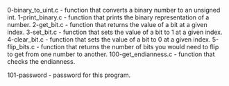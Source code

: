 0-binary_to_uint.c - function that converts a binary number to an unsigned int.
1-print_binary.c - function that prints the binary representation of a number.
2-get_bit.c - function that returns the value of a bit at a given index.
3-set_bit.c -  function that sets the value of a bit to 1 at a given index.
 4-clear_bit.c - function that sets the value of a bit to 0 at a given index.
5-flip_bits.c - function that returns the number of bits you would need to flip to get from one number to another.
100-get_endianness.c - function that checks the endianness.

101-password - password for this program.
